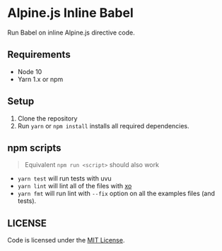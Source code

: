 # Alpine.js Inline Babel

Run Babel on inline Alpine.js directive code.

## Requirements

- Node 10
- Yarn 1.x or npm

## Setup

1. Clone the repository
2. Run `yarn` or `npm install` installs all required dependencies.

## npm scripts

> Equivalent `npm run <script>` should also work

- `yarn test` will run tests with uvu
- `yarn lint` will lint all of the files with [xo](https://github.com/xojs/xo)
- `yarn fmt` will run lint with `--fix` option on all the examples files (and tests).

## LICENSE

Code is licensed under the [MIT License](./LICENSE).

